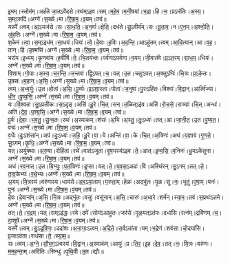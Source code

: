 

  
इ॒मम्।स्तोम॑म्।अर्ह॑ते जा॒तऽवे॑दसे।रथ॑म्ऽइव।सम्।म॒हे॒म॒।म॒नी॒षया॑।भ॒द्रा।हि।नः॒।प्रऽम॑तिः।अ॒स्य॒।स॒म्ऽसदि॑।अग्ने॑।स॒ख्ये।मा।रि॒षा॒म॒।व॒यम्।तव॑॥  
यस्मै॑।त्वम्।आ॒ऽयज॑से।सः।सा॒ध॒ति॒।अ॒न॒र्वा।क्षे॒ति॒।दध॑ते।सु॒ऽवीर्य॑म्।सः।तू॒ता॒व॒।न।ए॒न॒म्।अ॒श्नो॒ति॒।अं॒ह॒तिः।अग्ने॑।स॒ख्ये।मा।रि॒षा॒म॒।व॒यम्।तव॑॥  
श॒केम॑।त्वा॒।स॒म्ऽइध॑म्।सा॒धय॑।धियः॑।त्वे॒।दे॒वाः।ह॒विः।अ॒द॒न्ति॒।आऽहु॑तम्।त्वम्।आ॒दि॒त्यान्।आ।व॒ह॒।तान्।हि।उ॒श्मसि॑।अग्ने॑।स॒ख्ये।मा।रि॒षा॒म॒।व॒यम्।तव॑॥  
भरा॑म।इ॒ध्मम्।कृ॒णवा॑म।ह॒वींषि॑।ते॒।चि॒तय॑न्तः।पर्व॑णाऽपर्वणा।व॒यम्।जी॒वात॑वे।प्र॒ऽत॒रम्।सा॒ध॒य॒।धियः॑।अग्ने॑।स॒ख्ये।मा।रि॒षा॒म॒।व॒यम्।तव॑॥  
वि॒शाम्।गो॒पाः।अ॒स्य॒।च॒र॒न्ति॒।ज॒न्तवः॑।द्वि॒ऽपत्।च॒।यत्।उ॒त।चतुः॑ऽपत्।अ॒क्तुऽभिः॑।चि॒त्रः।प्र॒ऽके॒तः।उ॒षसः॑।म॒हान्।अ॒सि॒।अग्ने॑।स॒ख्ये।मा।रि॒षा॒म॒।व॒यम्।तव॑॥  
त्वम्।अ॒ध्व॒र्युः।उ॒त।होता॑।अ॒सि॒।पू॒र्व्यः।प्र॒ऽशा॒स्ता।पोता॑।ज॒नुषा॑।पु॒रःऽहि॑तः।विश्वा॑।वि॒द्वान्।आर्त्वि॑ज्या।धी॒र॒।पु॒ष्य॒सि॒।अग्ने॑।स॒ख्ये।मा।रि॒षा॒म॒।व॒यम्।तव॑॥  
यः।वि॒श्वतः॑।सु॒ऽप्रती॑कः।स॒ऽदृङ्।असि॑।दू॒रे।चि॒त्।सन्।त॒ळित्ऽइ॑व।अति॑।रो॒च॒से॒।रात्र्याः॑।चि॒त्।अन्धः॑।अति॑।दे॒व॒।प॒श्य॒सि॒।अग्ने॑।स॒ख्ये।मा।रि॒षा॒म॒।व॒यम्।तव॑॥  
पू॒र्वः॑।दे॒वाः॒।भ॒व॒तु॒।सु॒न्व॒तः।रथः॑।अ॒स्माकम्।शंसः॑।अ॒भि।अ॒स्तु॒।दुः॒ऽध्यः॑।तत्।आ।जा॒नी॒त॒।उ॒त।पु॒ष्य॒त॒।वचः॑।अग्ने॑।स॒ख्ये।मा।रि॒षा॒म॒।व॒यम्।तव॑॥  
व॒धैः।दुः॒ऽशंसा॑न्।अप॑।दुः॒ऽध्यः॑।ज॒हि॒।दू॒रे।वा॒।ये।अन्ति॑।वा॒।के।चि॒त्।अ॒त्रिणः॑।अथ॑।य॒ज्ञाय॑।गृ॒ण॒ते॒।सु॒ऽगम्।कृ॒धि॒।अग्ने॑।स॒ख्ये।मा।रि॒षा॒म॒।व॒यम्।तव॑॥  
यत्।अयु॑क्थाः।अ॒रु॒षा।रोहि॑ता।रथे॑।वात॑ऽजूता।वृ॒ष॒भस्य॑ऽइव।ते॒।आत्।इ॒न्व॒सि॒।व॒निनः॑।धू॒मऽके॑तुना।अग्ने॑।स॒ख्ये।मा।रि॒षा॒म॒।व॒यम्।तव॑॥  
अध॑।स्व॒नात्।उ॒त।बि॒भ्युः॒।प॒त॒त्रिणः॑।द्र॒प्सा।यत्।ते॒।य॒व॒स॒ऽअदः॑।वि।अस्थि॑रन्।सु॒ऽगम्।तत्।ते॒।ता॒व॒केभ्यः॑।र॒थे॒भ्यः।अग्ने॑।स॒ख्ये।मा।रि॒षा॒म॒।व॒यम्।तव॑॥  
अ॒यम्।मि॒त्रस्य॑।वरु॑णस्य।धाय॑से।अ॒व॒ऽया॒ताम्।म॒रुता॒म्।हेळः॑।अद्भु॑तः।मृ॒ळ।सु।नः॒।भूतु॑।ए॒षा॒म्।मनः॑।पुनः॑।अग्ने॑।स॒ख्ये।मा।रि॒षा॒म॒।व॒यम्।तव॑॥  
दे॒वः।दे॒वाना॑म्।अ॒सि॒।मि॒त्रः।अद्भु॑तः।वसुः॑।वसू॑नाम्।अ॒सि॒।चारुः॑।अ॒ध्व॒रे।शर्म॑न्।स्या॒म॒।तव॑।स॒प्रथः॑ऽतमे।अग्ने॑।स॒ख्ये।मा।रि॒षा॒म॒।व॒यम्।तव॑॥  
तत्।ते॒।भ॒द्रम्।यत्।सम्ऽइ॑द्धः।स्वे।दमे॑।सोम॑ऽआहुतः।जर॑से।मृ॒ळ॒यत्ऽत॑मः।दधा॑सि।रत्न॑म्।द्रवि॑णम्।च॒।दा॒शुषे॑।अग्ने॑।स॒ख्ये।मा।रि॒षा॒म॒।व॒यम्।तव॑॥  
यस्मै॑।त्वम्।सु॒ऽद्र॒वि॒णः॒।ददा॑शः।अ॒ना॒गाः॒ऽत्वम्।अ॒दि॒ते॒।स॒र्वऽता॑ता।यम्।भ॒द्रेण॑।शव॑सा।चो॒दया॑सि।प्र॒जाऽव॑ता।राध॑सा।ते॒।स्या॒म॒॥  
सः।त्वम्।अ॒ग्ने॒।सौ॒भ॒ग॒ऽत्वस्य॑।वि॒द्वान्।अ॒स्माक॑म्।आयुः॑।प्र।ति॒र॒।इ॒ह।दे॒व॒।तत्।नः॒।मि॒त्रः।वरु॑णः।म॒म॒ह॒न्ता॒म्।अदि॑तिः।सिन्धुः॑।पृ॒थि॒वी।उ॒त।द्यौः॥  
